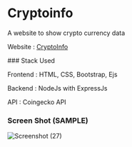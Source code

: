# Cryptoinfo
<p>A website to show crypto currency data</p>
<p>Website : <a href="https://cryptoinfo-ao2o.onrender.com">CryptoInfo</a></p>
### Stack Used 
<p>Frontend : HTML, CSS, Bootstrap, Ejs</p>
<p>Backend : NodeJs with ExpressJs</p>
<p>API : Coingecko API</p>

### Screen Shot (SAMPLE)

![Screenshot (27)](https://user-images.githubusercontent.com/91717130/225977961-5ca4a073-9883-4fba-ba8e-53b7d9e5b92c.png)
